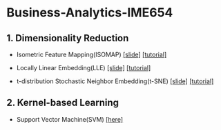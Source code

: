 # Business-Analytics-IME654

## 1. Dimensionality Reduction
* Isometric Feature Mapping(ISOMAP) [[slide]](https://github.com/jy-jeong93/Business-Analytics-IME654/blob/main/1.Dimensionality%20Reduction/ISOMAP.pdf) [[tutorial]](https://github.com/jy-jeong93/Business-Analytics-IME654/blob/main/1.Dimensionality%20Reduction/ISOMAP.ipynb)

* Locally Linear Embedding(LLE) [[slide]](https://github.com/jy-jeong93/Business-Analytics-IME654/blob/main/1.Dimensionality%20Reduction/LLE.pdf) [[tutorial]](https://github.com/jy-jeong93/Business-Analytics-IME654/blob/main/1.Dimensionality%20Reduction/LLE.ipynb)

* t-distribution Stochastic Neighbor Embedding(t-SNE) [[slide]](https://github.com/jy-jeong93/Business-Analytics-IME654/blob/main/1.Dimensionality%20Reduction/t-SNE.pdf) [[tutorial]](https://github.com/jy-jeong93/Business-Analytics-IME654/blob/main/1.Dimensionality%20Reduction/t-SNE.ipynb)


## 2. Kernel-based Learning
* Support Vector Machine(SVM) [[here]](https://github.com/jy-jeong93/Business-Analytics-IME654/tree/main/2.Kernel-based%20Learning)
